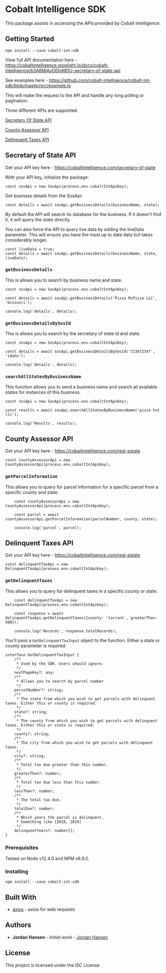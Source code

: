 # Cobalt Intelligence SDK

This package assists in accessing the APIs provided by Cobalt Intelligence.

## Getting Started

`npm install --save cobalt-int-sdk`

View full API documentation here - https://cobaltintelligence.stoplight.io/docs/cobalt-intelligence/b3A6MjAxODIxMDU-secretary-of-state-api

See examples here - https://github.com/cobalt-intelligence/cobalt-int-sdk/blob/master/src/example.ts

This will make the request to the API and handle any long polling or pagination.

Three different APIs are supported:

[Secretary Of State API](#secretary-of-state-api)

[County Assessor API](#county-assessor-api)

[Delinquent Taxes API](#delinquent-taxes-api)

## Secretary of State API

Get your API key here - https://cobaltintelligence.com/secretary-of-state

With your API key, initialize the package:

`const sosApi = new SosApi(process.env.cobaltIntApiKey);`

Get business details from the SosApi:

`const details = await sosApi.getBusinessDetails(businessName, state);`

By default the API will search its database for the business. If it doesn't find it, it will query the state directly.

You can also force the API to query live data by adding the liveData parameter. This will ensure you have the most up to date data but takes considerably longer.

```
const liveData = true;
const details = await sosApi.getBusinessDetails(businessName, state, liveData);
```
### `getBusinessDetails`

This is allows you to search by business name and state.

```
const sosApi = new SosApi(process.env.cobaltIntApiKey);

const details = await sosApi.getBusinessDetails('Pizza McPizza LLC', 'missouri');

console.log('details', details);
```

### `getBusinessDetailsBySosId`

This is allows you to search by the secretary of state id and state.

```
const sosApi = new SosApi(process.env.cobaltIntApiKey);

const details = await sosApi.getBusinessDetailsBySosId('723472347', 'idaho');

console.log('details', details);
```
### `searchAllStatesByBusinessName`

This function allows you to send a business name and search all available states for instances of this business.

```
const sosApi = new SosApi(process.env.cobaltIntApiKey);

const results = await sosApi.searchAllStatesByBusinessName('pizza hut llc');

console.log('Results', results);
```

## County Assessor API
Get your API key here - https://cobaltintelligence.com/real-estate

`const countyAssessorApi = new CountyAssessorApi(process.env.cobaltIntApiKey);`

### `getParcelInformation`
This allows you to query for parcel information for a specific parcel from a specific county and state.

```
    const countyAssessorApi = new CountyAssessorApi(process.env.cobaltIntApiKey);

    const parcel = await countyAssessorApi.getParcelInformation(parcelNumber, county, state);

    console.log('parcel', parcel);
```


## Delinquent Taxes API
Get your API key here - https://cobaltintelligence.com/real-estate

`const delinquentTaxApi = new DelinquentTaxApi(process.env.cobaltIntApiKey);`

### `getDelinquentTaxes`
This allows you to query for delinquent taxes in a specific county or state.

```
    const delinquentTaxApi = new DelinquentTaxApi(process.env.cobaltIntApiKey);

    const response = await delinquentTaxApi.getDelinquentTaxes({county: 'tarrant', greaterThan: 500});

    console.log('Records', response.totalRecords);
```

You'll pass a `GetDelinquentTaxInput` object to the function. Either a state or county parameter is required.

```
interface GetDelinquentTaxInput {
    /**
     * Used by the SDK. Users should ignore.
     */
    nextPageKey?: any;
    /**
     * Allows you to search by parcel number
     */
    parcelNumber?: string;
    /**
     * The state from which you wish to get parcels with delinquent taxes. Either this or county is required.
     */
    state?: string;
    /**
     * The county from which you wish to get parcels with delinquent taxes. Either this or state is required.
     */
    county?: string;
    /**
     * The city from which you wish to get parcels with delinquent taxes.
     */
    city?: string;
    /**
     * Total tax due greater than this number.
     */
    greaterThan?: number;
    /**
     * Total tax due less than this number.
     */
    lessThan?: number;
    /**
     * The total tax due.
     */
    totalDue?: number;
    /**
     * Which years the parcel is delinquent.
     * Something like [2018, 2019]
     */
    delinquentYears?: number[];
}
```

### Prerequisites

Tested on Node v12.4.0 and NPM v6.9.0.

### Installing

`npm install --save cobalt-int-sdk`

## Built With

* [axios](https://github.com/axios/axios) - axios for web requests

## Authors

* **Jordan Hansen** - *Initial work* - [Jordan Hansen](https://github.com/cobalt-intelligence)


## License

This project is licensed under the ISC License

